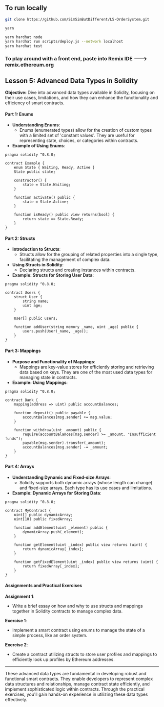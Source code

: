 ## To run locally

```bash
git clone https://github.com/SimSimButDifferent/L5-OrderSystem.git

yarn
```

```bash
yarn hardhat node
yarn hardhat run scripts/deploy.js --network localhost
yarn hardhat test
```

### To play around with a front end, paste into Remix IDE ---> remix.ethereum.org

## Lesson 5: Advanced Data Types in Solidity

**Objective:** Dive into advanced data types available in Solidity, focusing on their use cases, limitations, and how they can enhance the functionality and efficiency of smart contracts.

#### Part 1: Enums

-   **Understanding Enums**:
    -   Enums (enumerated types) allow for the creation of custom types with a limited set of 'constant values'. They are useful for representing state, choices, or categories within contracts.
-   **Example of Using Enums**:

```solidity
pragma solidity ^0.8.0;

contract Example {
    enum State { Waiting, Ready, Active }
    State public state;

    constructor() {
        state = State.Waiting;
    }

    function activate() public {
        state = State.Active;
    }

    function isReady() public view returns(bool) {
        return state == State.Ready;
    }
}
```

#### Part 2: Structs

-   **Introduction to Structs**:
    -   Structs allow for the grouping of related properties into a single type, facilitating the management of complex data.
-   **Using Structs in Solidity**:
    -   Declaring structs and creating instances within contracts.
-   **Example: Structs for Storing User Data**:

```solidity
pragma solidity ^0.8.0;

contract Users {
    struct User {
        string name;
        uint age;
    }

    User[] public users;

    function addUser(string memory _name, uint _age) public {
        users.push(User(_name, _age));
    }
}
```

#### Part 3: Mappings

-   **Purpose and Functionality of Mappings**:
    -   Mappings are key-value stores for efficiently storing and retrieving data based on keys. They are one of the most used data types for managing state in contracts.
-   **Example: Using Mappings**:

```solidity
pragma solidity ^0.8.0;

contract Bank {
    mapping(address => uint) public accountBalances;

    function deposit() public payable {
        accountBalances[msg.sender] += msg.value;
    }

    function withdraw(uint _amount) public {
        require(accountBalances[msg.sender] >= _amount, "Insufficient funds");
        payable(msg.sender).transfer(_amount);
        accountBalances[msg.sender] -= _amount;
    }
}
```

#### Part 4: Arrays

-   **Understanding Dynamic and Fixed-size Arrays**:
    -   Solidity supports both dynamic arrays (whose length can change) and fixed-size arrays. Each type has its use cases and limitations.
-   **Example: Dynamic Arrays for Storing Data**:

```solidity
pragma solidity ^0.8.0;

contract MyContract {
    uint[] public dynamicArray;
    uint[10] public fixedArray;

    function addElement(uint _element) public {
        dynamicArray.push(_element);
    }

    function getElement(uint _index) public view returns (uint) {
        return dynamicArray[_index];
    }

    function getFixedElement(uint _index) public view returns (uint) {
        return fixedArray[_index];
    }
}
```

#### Assignments and Practical Exercises

**Assignment 1**:

-   Write a brief essay on how and why to use structs and mappings together in Solidity contracts to manage complex data.

**Exercise 1**:

-   Implement a smart contract using enums to manage the state of a simple process, like an order system.

**Exercise 2**:

-   Create a contract utilizing structs to store user profiles and mappings to efficiently look up profiles by Ethereum addresses.

---

These advanced data types are fundamental in developing robust and functional smart contracts. They enable developers to represent complex data structures and relationships, manage contract state efficiently, and implement sophisticated logic within contracts. Through the practical exercises, you'll gain hands-on experience in utilizing these data types effectively.
